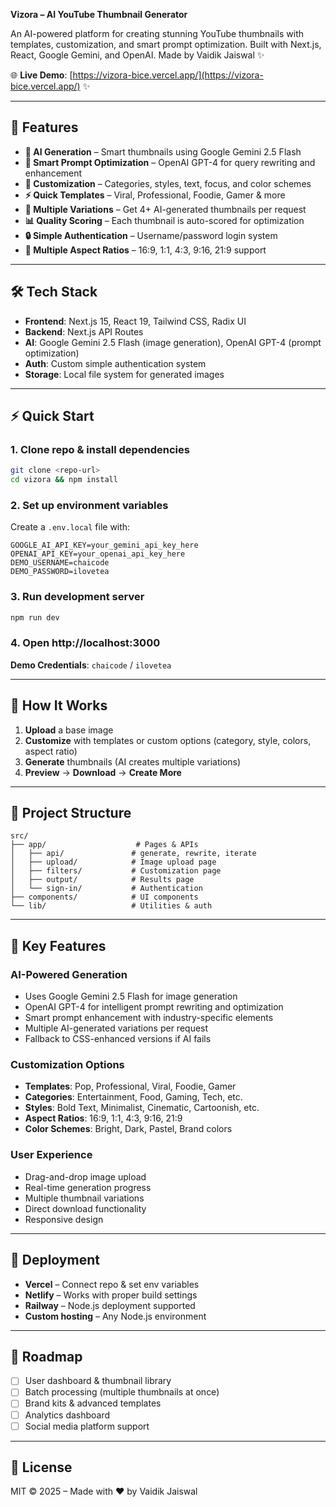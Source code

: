 
**Vizora – AI YouTube Thumbnail Generator**

An AI-powered platform for creating stunning YouTube thumbnails with templates, customization, and smart prompt optimization.
Built with Next.js, React, Google Gemini, and OpenAI.
Made by Vaidik Jaiswal ✨

🌐 **Live Demo**: [https://vizora-bice.vercel.app/](https://vizora-bice.vercel.app/) ✨

---

## 🚀 Features

- **🎯 AI Generation** – Smart thumbnails using Google Gemini 2.5 Flash
- **🧠 Smart Prompt Optimization** – OpenAI GPT-4 for query rewriting and enhancement
- **🎨 Customization** – Categories, styles, text, focus, and color schemes
- **⚡ Quick Templates** – Viral, Professional, Foodie, Gamer & more
- **🔄 Multiple Variations** – Get 4+ AI-generated thumbnails per request
- **📊 Quality Scoring** – Each thumbnail is auto-scored for optimization
- **🔒 Simple Authentication** – Username/password login system
- **📐 Multiple Aspect Ratios** – 16:9, 1:1, 4:3, 9:16, 21:9 support

---

## 🛠️ Tech Stack

- **Frontend**: Next.js 15, React 19, Tailwind CSS, Radix UI
- **Backend**: Next.js API Routes
- **AI**: Google Gemini 2.5 Flash (image generation), OpenAI GPT-4 (prompt optimization)
- **Auth**: Custom simple authentication system
- **Storage**: Local file system for generated images

---

## ⚡ Quick Start

### 1. Clone repo & install dependencies

```bash
git clone <repo-url>
cd vizora && npm install
```

### 2. Set up environment variables

Create a `.env.local` file with:

```env
GOOGLE_AI_API_KEY=your_gemini_api_key_here
OPENAI_API_KEY=your_openai_api_key_here
DEMO_USERNAME=chaicode
DEMO_PASSWORD=ilovetea
```

### 3. Run development server

```bash
npm run dev
```

### 4. Open http://localhost:3000

**Demo Credentials**: `chaicode` / `ilovetea`

---

## 🎨 How It Works

1. **Upload** a base image
2. **Customize** with templates or custom options (category, style, colors, aspect ratio)
3. **Generate** thumbnails (AI creates multiple variations)
4. **Preview** → **Download** → **Create More**

---

## 📂 Project Structure

```
src/
├── app/                    # Pages & APIs
│   ├── api/               # generate, rewrite, iterate
│   ├── upload/            # Image upload page
│   ├── filters/           # Customization page
│   ├── output/            # Results page
│   └── sign-in/           # Authentication
├── components/            # UI components
└── lib/                   # Utilities & auth
```

---

## 🔧 Key Features

### AI-Powered Generation

- Uses Google Gemini 2.5 Flash for image generation
- OpenAI GPT-4 for intelligent prompt rewriting and optimization
- Smart prompt enhancement with industry-specific elements
- Multiple AI-generated variations per request
- Fallback to CSS-enhanced versions if AI fails

### Customization Options

- **Templates**: Pop, Professional, Viral, Foodie, Gamer
- **Categories**: Entertainment, Food, Gaming, Tech, etc.
- **Styles**: Bold Text, Minimalist, Cinematic, Cartoonish, etc.
- **Aspect Ratios**: 16:9, 1:1, 4:3, 9:16, 21:9
- **Color Schemes**: Bright, Dark, Pastel, Brand colors

### User Experience

- Drag-and-drop image upload
- Real-time generation progress
- Multiple thumbnail variations
- Direct download functionality
- Responsive design

---

## 🚀 Deployment

- **Vercel** – Connect repo & set env variables
- **Netlify** – Works with proper build settings
- **Railway** – Node.js deployment supported
- **Custom hosting** – Any Node.js environment

---

## 🔮 Roadmap

- [ ] User dashboard & thumbnail library
- [ ] Batch processing (multiple thumbnails at once)
- [ ] Brand kits & advanced templates
- [ ] Analytics dashboard
- [ ] Social media platform support

---

## 📄 License

MIT © 2025 – Made with ❤️ by Vaidik Jaiswal
